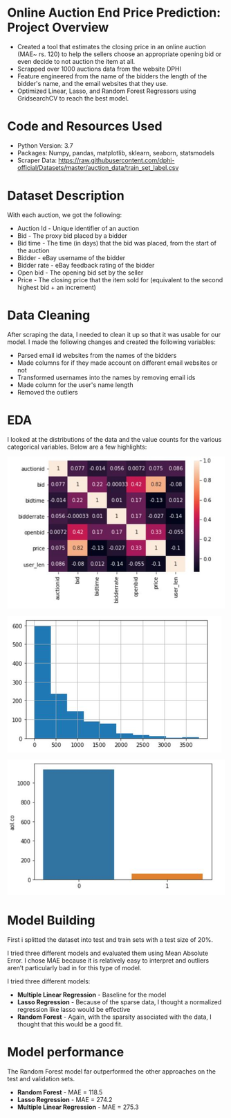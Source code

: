 # Online Auction End Price Prediction: Project Overview
- Created a tool that estimates the closing price in an online auction (MAE~ rs. 120) to help the sellers choose an appropriate opening bid or even decide to not auction the item at all.
- Scrapped over 1000 auctions data from the website DPHI
- Feature engineered from the name of the bidders the length of the bidder's name, and the email websites that they use.
- Optimized Linear, Lasso, and Random Forest Regressors using GridsearchCV to reach the best model.

# Code and Resources Used
- Python Version: 3.7
- Packages: Numpy, pandas, matplotlib, sklearn, seaborn, statsmodels
- Scraper Data: https://raw.githubusercontent.com/dphi-official/Datasets/master/auction_data/train_set_label.csv

# Dataset Description
  With each auction, we got the following:
- Auction Id - Unique identifier of an auction
- Bid - The proxy bid placed by a bidder
- Bid time - The time (in days) that the bid was placed, from the start of the auction
- Bidder - eBay username of the bidder
- Bidder rate - eBay feedback rating of the bidder
- Open bid - The opening bid set by the seller
- Price - The closing price that the item sold for (equivalent to the second highest bid + an increment)

# Data Cleaning
After scraping the data, I needed to clean it up so that it was usable for our model. I made the following changes and created the following variables:
- Parsed email id websites from the names of the bidders
- Made columns for if they made account on different email websites or not
- Transformed usernames into the names by removing email ids
- Made column for the user's name length
- Removed the outliers 

# EDA
I looked at the distributions of the data and the value counts for the various categorical variables. Below are a few highlights:

![alt text](https://github.com/BhartiPandit98/Auction_Price_Prediction/blob/main/Correlation.JPG)

![alt text](https://github.com/BhartiPandit98/Auction_Price_Prediction/blob/main/Proxy_bid_distribution.JPG)

![alt text](https://github.com/BhartiPandit98/Auction_Price_Prediction/blob/main/Email_distribution.JPG)

# Model Building
First i splitted the dataset into test and train sets with a test size of 20%.

I tried three different models and evaluated them using Mean Absolute Error. I chose MAE because it is relatively easy to interpret and outliers aren’t particularly bad in for this type of model.

I tried three different models:

- **Multiple Linear Regression** - Baseline for the model
- **Lasso Regression** - Because of the sparse data, I thought a normalized regression like lasso would be effective
- **Random Forest** - Again, with the sparsity associated with the data, I thought that this would be a good fit.

# Model performance
The Random Forest model far outperformed the other approaches on the test and validation sets.

- **Random Forest** - MAE = 118.5
- **Lasso Regression** - MAE = 274.2
- **Multiple Linear Regression**  - MAE = 275.3


